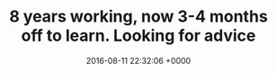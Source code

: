 ---
title: "8 years working, now 3-4 months off to learn. Looking for advice"
date: 2016-08-11 22:32:06 +0000
url: https://news.ycombinator.com/item?id=12259772
---